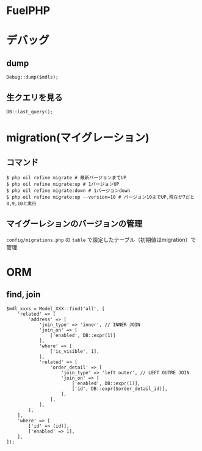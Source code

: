 # FuelPHP



# デバッグ

## dump

```
Debug::dump($mdls);
```

## 生クエリを見る

```
DB::last_query();
```

# migration(マイグレーション)


## コマンド

```
$ php oil refine migrate # 最新バージョンまでUP
$ php oil refine migrate:up # 1バージョンUP
$ php oil refine migrate:down # 1バージョンdown
$ php oil refine migrate:up --version=10 # バージョン10までUP,現在が7だと8,9,10と実行
```

## マイグーレションのバージョンの管理

`config/migrations.php` の `table` で設定したテーブル（初期値はmigration）で管理


# ORM

## find, join

```
$mdl_xxxs = Model_XXX::find('all', [
    'related' => [
        'address' => [
            'join_type' => 'inner', // INNER JOIN
            'join_on' => [
                ['enabled', DB::expr(1)]
            ],
            'where' => [
                ['is_visible', 1],
            ],
            'related' => [
                'order_detail' => [
                    'join_type' => 'left outer', // LEFT OUTRE JOIN
                    'join_on' => [
                        ['enabled', DB::expr(1)],
                        ['id', DB::expr($order_detail_id)],
                    ],
                ],
            ],
        ],
    ],
    'where' => [
        ['id' => (id)],
        ['enabled' => 1],
    ],
]);
```